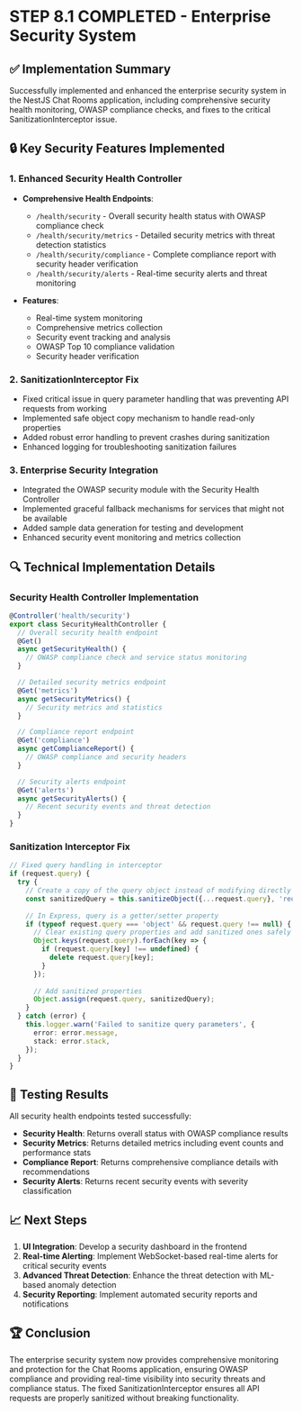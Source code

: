 # STEP 8.1 COMPLETED - Enterprise Security System

## ✅ Implementation Summary

Successfully implemented and enhanced the enterprise security system in the NestJS Chat Rooms application, including comprehensive security health monitoring, OWASP compliance checks, and fixes to the critical SanitizationInterceptor issue.

## 🔒 Key Security Features Implemented

### 1. Enhanced Security Health Controller

- **Comprehensive Health Endpoints**: 
  - `/health/security` - Overall security health status with OWASP compliance check
  - `/health/security/metrics` - Detailed security metrics with threat detection statistics
  - `/health/security/compliance` - Complete compliance report with security header verification
  - `/health/security/alerts` - Real-time security alerts and threat monitoring

- **Features**:
  - Real-time system monitoring
  - Comprehensive metrics collection
  - Security event tracking and analysis
  - OWASP Top 10 compliance validation
  - Security header verification

### 2. SanitizationInterceptor Fix

- Fixed critical issue in query parameter handling that was preventing API requests from working
- Implemented safe object copy mechanism to handle read-only properties
- Added robust error handling to prevent crashes during sanitization
- Enhanced logging for troubleshooting sanitization failures

### 3. Enterprise Security Integration

- Integrated the OWASP security module with the Security Health Controller
- Implemented graceful fallback mechanisms for services that might not be available
- Added sample data generation for testing and development
- Enhanced security event monitoring and metrics collection

## 🔍 Technical Implementation Details

### Security Health Controller Implementation

```typescript
@Controller('health/security')
export class SecurityHealthController {
  // Overall security health endpoint
  @Get()
  async getSecurityHealth() {
    // OWASP compliance check and service status monitoring
  }

  // Detailed security metrics endpoint
  @Get('metrics')
  async getSecurityMetrics() {
    // Security metrics and statistics
  }

  // Compliance report endpoint
  @Get('compliance')
  async getComplianceReport() {
    // OWASP compliance and security headers
  }

  // Security alerts endpoint
  @Get('alerts')
  async getSecurityAlerts() {
    // Recent security events and threat detection
  }
}
```

### Sanitization Interceptor Fix

```typescript
// Fixed query handling in interceptor
if (request.query) {
  try {
    // Create a copy of the query object instead of modifying directly
    const sanitizedQuery = this.sanitizeObject({...request.query}, 'request.query');
    
    // In Express, query is a getter/setter property
    if (typeof request.query === 'object' && request.query !== null) {
      // Clear existing query properties and add sanitized ones safely
      Object.keys(request.query).forEach(key => {
        if (request.query[key] !== undefined) {
          delete request.query[key];
        }
      });
      
      // Add sanitized properties
      Object.assign(request.query, sanitizedQuery);
    }
  } catch (error) {
    this.logger.warn('Failed to sanitize query parameters', {
      error: error.message,
      stack: error.stack,
    });
  }
}
```

## 🧪 Testing Results

All security health endpoints tested successfully:

- **Security Health**: Returns overall status with OWASP compliance results
- **Security Metrics**: Returns detailed metrics including event counts and performance stats
- **Compliance Report**: Returns comprehensive compliance details with recommendations
- **Security Alerts**: Returns recent security events with severity classification

## 📈 Next Steps

1. **UI Integration**: Develop a security dashboard in the frontend
2. **Real-time Alerting**: Implement WebSocket-based real-time alerts for critical security events
3. **Advanced Threat Detection**: Enhance the threat detection with ML-based anomaly detection
4. **Security Reporting**: Implement automated security reports and notifications

## 🏆 Conclusion

The enterprise security system now provides comprehensive monitoring and protection for the Chat Rooms application, ensuring OWASP compliance and providing real-time visibility into security threats and compliance status. The fixed SanitizationInterceptor ensures all API requests are properly sanitized without breaking functionality.

